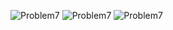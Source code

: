 ![Problem7](https://github.com/user-attachments/assets/8d7c892c-ea3b-4b4a-aab1-0f3f61dfdc92)
![Problem7](https://github.com/user-attachments/assets/32d54bea-1318-49e7-8172-63ea0c4a4b66)
![Problem7](https://github.com/user-attachments/assets/19bc74e6-3427-4205-b64b-93ecad0d66b1)
